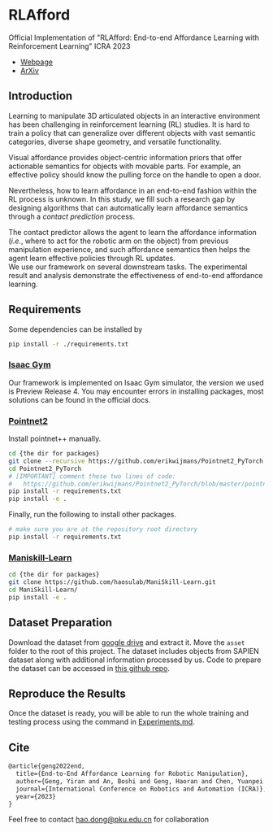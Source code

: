 # RLAfford

Official Implementation of "RLAfford: End-to-end Affordance Learning with Reinforcement Learning" ICRA 2023

- [Webpage](https://sites.google.com/view/rlafford/)
- [ArXiv](https://arxiv.org/pdf/2209.12941.pdf)

## Introduction

Learning to manipulate 3D articulated objects in an interactive environment has been challenging in reinforcement learning (RL) studies. It is hard to train a policy that can generalize over different objects with vast semantic categories, diverse shape geometry, and versatile functionality. 

Visual affordance provides object-centric information priors that offer actionable semantics for objects with movable parts. For example, an effective policy should know the pulling force on the handle to open a door. 

Nevertheless, how to learn affordance in an end-to-end fashion within the RL process is unknown. In this study, we fill such a research gap by designing algorithms that can automatically learn affordance semantics through a *contact prediction* process. 

The contact predictor allows the agent to learn the affordance information (*i.e.*, where to act for the robotic arm on the object) from previous manipulation experience, and such affordance semantics then helps the agent learn effective policies through RL updates.   
We use our framework on several downstream tasks. The experimental result and analysis demonstrate the effectiveness of end-to-end affordance learning.

## Requirements

Some dependencies can be installed by

```sh
pip install -r ./requirements.txt
```

### [Isaac Gym](https://developer.nvidia.com/isaac-gym)

Our framework is implemented on Isaac Gym simulator, the version we used is Preview Release 4. You may encounter errors in installing packages, most solutions can be found in the official docs.

### [Pointnet2](https://github.com/daerduoCarey/where2act/tree/main/code)

Install pointnet++ manually.

```sh
cd {the dir for packages}
git clone --recursive https://github.com/erikwijmans/Pointnet2_PyTorch
cd Pointnet2_PyTorch
# [IMPORTANT] comment these two lines of code:
#   https://github.com/erikwijmans/Pointnet2_PyTorch/blob/master/pointnet2_ops_lib/pointnet2_ops/_ext-src/src/sampling_gpu.cu#L100-L101
pip install -r requirements.txt
pip install -e .
```

Finally, run the following to install other packages.

```sh
# make sure you are at the repository root directory
pip install -r requirements.txt
```

### [Maniskill-Learn](https://github.com/haosulab/ManiSkill-Learn)

```sh
cd {the dir for packages}
git clone https://github.com/haosulab/ManiSkill-Learn.git
cd ManiSkill-Learn/
pip install -e .
```

## Dataset Preparation

Download the dataset from [google drive](https://drive.google.com/file/d/1diLfsmhv37ZOk4mnTELwOU7-hI52P40m/view?usp=sharing) and extract it. Move the `asset` folder to the root of this project. The dataset includes objects from SAPIEN dataset along with additional information processed by us. Code to prepare the dataset can be accessed in [this github repo](https://github.com/boshi-an/SapienDataset).

## Reproduce the Results

Once the dataset is ready, you will be able to run the whole training and testing process using the command in [Experiments.md](https://github.com/hyperplane-lab/RLAfford/blob/main/Experiments.md).

## Cite

```latex
@article{geng2022end,
  title={End-to-End Affordance Learning for Robotic Manipulation},
  author={Geng, Yiran and An, Boshi and Geng, Haoran and Chen, Yuanpei and Yang, Yaodong and Dong, Hao},
  journal={International Conference on Robotics and Automation (ICRA)},
  year={2023}
}
```

Feel free to contact hao.dong@pku.edu.cn for collaboration
